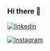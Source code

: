 ### Hi there 👋

<!--
**mustafaaagulerr/mustafaaagulerr** is a ✨ _special_ ✨ repository because its `README.md` (this file) appears on your GitHub profile.

Here are some ideas to get you started:

- 🔭 I’m currently working on ...
- 🌱 I’m currently learning ...
- 👯 I’m looking to collaborate on ...
- 🤔 I’m looking for help with ...
- 💬 Ask me about ...
- 📫 How to reach me: ...
- 😄 Pronouns: ...
- ⚡ Fun fact: ...
-->

[![linkedin](https://img.shields.io/badge/Linkedin-000000?style=for-the-badge&logo=Linkedin&logoColor=white)](https://www.linkedin.com/in/mustafa-g%C3%BCler-03a275175/)

[![Instagram](https://img.shields.io/badge/Linkedin-000000?style=for-the-badge&logo=Linkedin&logoColor=white)](https://www.instagram.com/mustafaaagulerr/)
